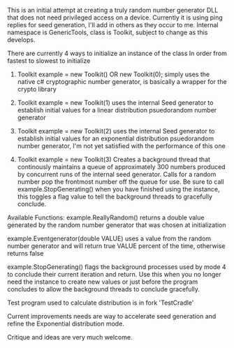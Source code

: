 This is an initial attempt at creating a truly random number generator DLL that does not need privileged access on a device. 
Currently it is using ping replies for seed generation, I'll add in others as they occur to me.
Internal namespace is GenericTools, class is Toolkit, subject to change as this develops.

There are currently 4 ways to initialize an instance of the class
In order from fastest to slowest to initialize

1. Toolkit example = new Toolkit() OR new Toolkit(0); simply uses the native c# cryptographic number generator, is basically a wrapper for the crypto library

2. Toolkit example = new Toolkit(1) uses the internal Seed generator to establish initial values for a linear distribution psuedorandom number generator

3. Toolkit example = new Toolkit(2)  uses the internal Seed generator to establish initial values for an exponential distribution psuedorandom number generator, I'm not yet satisfied with the performance of this one

4. Toolkit example = new Toolkit(3) Creates a background thread that continously maintains a queue of approximately 300 numbers produced by concurrent runs of the internal seed generator. Calls for a random number pop the frontmost number off the queue for use. Be sure to call example.StopGenerating() when you have finished using the instance, this toggles a flag value to tell the background threads to gracefully conclude.

Available Functions:
example.ReallyRandom() returns a double value generated by the random number generator that was chosen at initialization

example.Eventgenerator(double VALUE) uses a value from the random number generator and will return true VALUE percent of the time, otherwise returns false

example.StopGenerating() flags the background processes used by mode 4 to conclude their current iteration and return. Use this when you no longer need the instance to create new values or just before the program concludes to allow the background threads to conclude gracefully.


Test program used to calculate distribution is in fork 'TestCradle'

Current improvements needs are way to accelerate seed generation and refine the Exponential distribution mode.

Critique and ideas are very much welcome.
